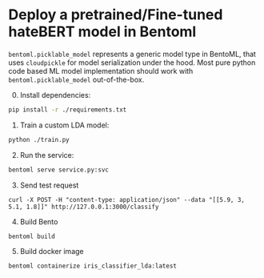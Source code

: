 # Deploy a pretrained/Fine-tuned hateBERT model in Bentoml

`bentoml.picklable_model` represents a generic model type in BentoML, that uses
`cloudpickle` for model serialization under the hood. Most pure python code based
ML model implementation should work with `bentoml.picklable_model` out-of-the-box.

0. Install dependencies:

```bash
pip install -r ./requirements.txt
```

1. Train a custom LDA model:

```bash
python ./train.py
```

2. Run the service:

```bash
bentoml serve service.py:svc
```

3. Send test request

```
curl -X POST -H "content-type: application/json" --data "[[5.9, 3, 5.1, 1.8]]" http://127.0.0.1:3000/classify
```

4. Build Bento

```
bentoml build
```

5. Build docker image

```
bentoml containerize iris_classifier_lda:latest
```
